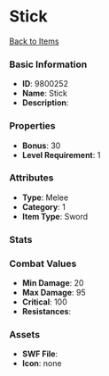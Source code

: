 # Stick



[Back to Items](../items.md)

### Basic Information

- **ID**: 9800252
- **Name**: Stick
- **Description**: 

### Properties

- **Bonus**: 30
- **Level Requirement**: 1

### Attributes

- **Type**: Melee     
- **Category**: 1
- **Item Type**: Sword

### Stats


### Combat Values

- **Min Damage**: 20
- **Max Damage**: 95
- **Critical**: 100
- **Resistances**: 

### Assets

- **SWF File**: 
- **Icon**: none

